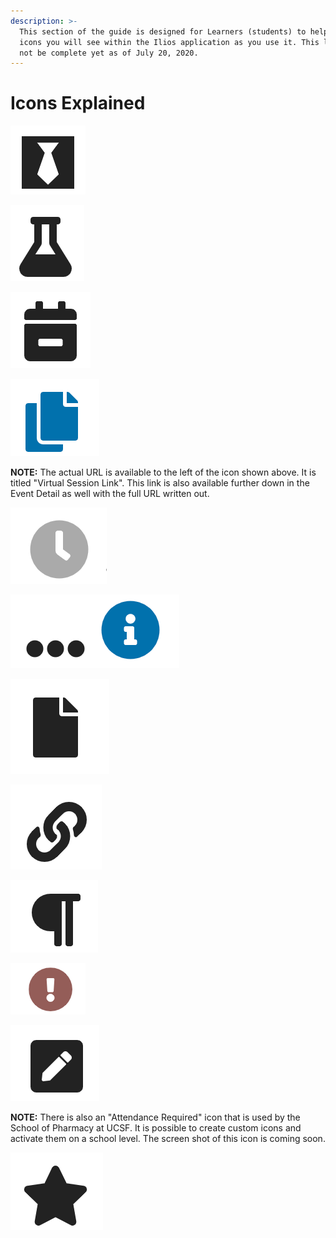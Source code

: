 ```yaml
---
description: >-
  This section of the guide is designed for Learners (students) to help explain
  icons you will see within the Ilios application as you use it. This list may
  not be complete yet as of July 20, 2020.
---
```


# Icons Explained



![Special Attire Required](../.gitbook/assets/att_req_icon.png)

![Special Equipment Required](../.gitbook/assets/icon2.png)

![Supplemental Curriculum](../.gitbook/assets/icon3.png)

![Copy Virtual Meeting Link to Clipboard](../.gitbook/assets/copy_to_clipboard.png)

**NOTE:** The actual URL is available to the left of the icon shown above. It is titled "Virtual Session Link". This link is also available further down in the Event Detail as well with the full URL written out.

![Learning Material - Not Available Yet](../.gitbook/assets/not_avail_yet.png)

![More Information - click to see](../.gitbook/assets/more_info.png)

![Learning Material - file](../.gitbook/assets/lm_file%20%281%29.png)

![Learning Material - link](../.gitbook/assets/lm_link%20%281%29.png)

![Learning Material - citation](../.gitbook/assets/lm_citation%20%281%29.png)

![Learning Event - recently updated](../.gitbook/assets/recently_updated.png)

![Instructional Notes - for students to see](../.gitbook/assets/inst_notes.png)

**NOTE:** There is also an "Attendance Required" icon that is used by the School of Pharmacy at UCSF. It is possible to create custom icons and activate them on a school level. The screen shot of this icon is coming soon.

![Learning Material - required \(won&apos;t appear if optional\)](../.gitbook/assets/lm_reqd.png)

